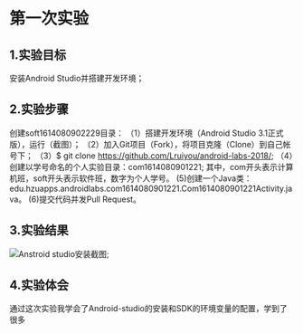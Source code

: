 # 第一次实验
 ## 1.实验目标
安装Android Studio并搭建开发环境；
 ## 2.实验步骤
创建soft1614080902229目录：
（1）搭建开发环境（Android Studio 3.1正式版），运行（截图）；
（2）加入Git项目（Fork），将项目克隆（Clone）到自己帐号下；
（3）$ git clone https://github.com/Lruiyou/android-labs-2018/;
（4）创建以学号命名的个人实验目录：com1614080901221;
 其中，com开头表示计算机班，soft开头表示软件班，数字为个人学号。
(5)创建一个Java类：edu.hzuapps.androidlabs.com1614080901221.Com1614080901221Activity.java。
(6)提交代码并发Pull Request。
 ## 3.实验结果
![Anstroid studio安装截图](https://github.com/Lruiyou/android-labs-2018/blob/72ddfdb784e77e4fab3d7b465eb9d445443c2039/com1614080901221/installstudio.png);
 ## 4.实验体会
 通过这次实验我学会了Android-studio的安装和SDK的环境变量的配置，学到了很多
